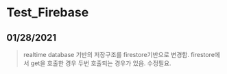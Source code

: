 # Test_Firebase
## 01/28/2021
> realtime database 기반의 저장구조를 firestore기반으로 변경함.
> firestore에서 get을 호출한 경우 두번 호출되는 경우가 있음. 수정필요.
